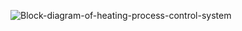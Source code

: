 ![Block-diagram-of-heating-process-control-system](https://user-images.githubusercontent.com/94218902/144030494-2a28d8da-c80a-4189-8e36-04377345ae03.png)